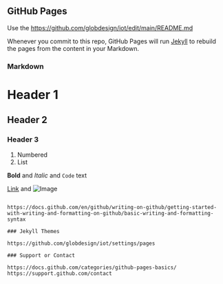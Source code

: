 ## GitHub Pages

Use the https://github.com/globdesign/iot/edit/main/README.md

Whenever you commit to this repo, GitHub Pages will run [Jekyll](https://jekyllrb.com/) to rebuild the pages from the content in your Markdown.

### Markdown

# Header 1
## Header 2
### Header 3


1. Numbered
2. List

**Bold** and _Italic_ and `Code` text

[Link](url) and ![Image](src)
```

https://docs.github.com/en/github/writing-on-github/getting-started-with-writing-and-formatting-on-github/basic-writing-and-formatting-syntax

### Jekyll Themes

https://github.com/globdesign/iot/settings/pages

### Support or Contact

https://docs.github.com/categories/github-pages-basics/
https://support.github.com/contact

